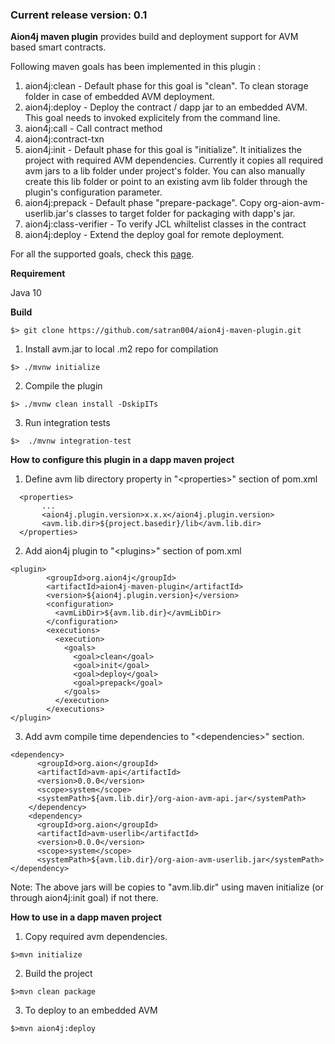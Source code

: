 ### Current release version: 0.1

**Aion4j maven plugin** provides build and deployment support for AVM based smart contracts.

Following maven goals has been implemented in this plugin :

1. aion4j:clean - Default phase for this goal is "clean". To clean storage folder in case of embedded AVM deployment. 
2. aion4j:deploy - Deploy the contract / dapp jar to an embedded AVM. This goal needs to invoked explicitely from the command line.
3. aion4j:call - Call contract method 
4. aion4j:contract-txn
5. aion4j:init - Default phase for this goal is "initialize". It initializes the project with required AVM dependencies. Currently it copies all required avm jars to a lib folder under project's folder. You can also manually create this lib folder or point to an existing avm lib folder through the plugin's configuration parameter.
6. aion4j:prepack - Default phase "prepare-package". Copy org-aion-avm-userlib.jar's classes to target folder for packaging with dapp's jar.
7. aion4j:class-verifier - To verify JCL whiltelist classes in the contract
8. aion4j:deploy - Extend the deploy goal for remote deployment.

For all the supported goals, check this [page](https://github.com/satran004/aion4j-maven-plugin/wiki/Aion4j-Maven-Plugin---Goals).


**Requirement**

Java 10

**Build**
```
$> git clone https://github.com/satran004/aion4j-maven-plugin.git
```
1. Install avm.jar to local .m2 repo for compilation
```
$> ./mvnw initialize
```
2. Compile the plugin
```
$> ./mvnw clean install -DskipITs
```

3. Run integration tests
```
$>  ./mvnw integration-test
```

**How to configure this plugin in a dapp maven project**
1. Define avm lib directory property in "&lt;properties&gt;" section of pom.xml
```
  <properties>
       ...
       <aion4j.plugin.version>x.x.x</aion4j.plugin.version>
       <avm.lib.dir>${project.basedir}/lib</avm.lib.dir>
  </properties>
```
2. Add aion4j plugin to "&lt;plugins&gt;" section of  pom.xml
```
<plugin>
        <groupId>org.aion4j</groupId>
        <artifactId>aion4j-maven-plugin</artifactId>
        <version>${aion4j.plugin.version}</version>
        <configuration>
          <avmLibDir>${avm.lib.dir}</avmLibDir>
        </configuration>
        <executions>
          <execution>
            <goals>
              <goal>clean</goal>
              <goal>init</goal>
              <goal>deploy</goal>
              <goal>prepack</goal>
            </goals>
          </execution>
        </executions>
</plugin>
```

3. Add avm compile time dependencies to "&lt;dependencies&gt;" section.
```
<dependency>
      <groupId>org.aion</groupId>
      <artifactId>avm-api</artifactId>
      <version>0.0.0</version>
      <scope>system</scope>
      <systemPath>${avm.lib.dir}/org-aion-avm-api.jar</systemPath>
    </dependency>
    <dependency>
      <groupId>org.aion</groupId>
      <artifactId>avm-userlib</artifactId>
      <version>0.0.0</version>
      <scope>system</scope>
      <systemPath>${avm.lib.dir}/org-aion-avm-userlib.jar</systemPath>
</dependency>
```
  Note: The above jars will be copies to "avm.lib.dir" using maven initialize (or through aion4j:init goal) if not there. 
  
  **How to use in a dapp maven project**
  1. Copy required avm dependencies.
  ```
  $>mvn initialize
  ```
  2. Build the project
  ```
  $>mvn clean package
  ```
  3. To deploy to an embedded AVM
  ```
  $>mvn aion4j:deploy
  ```

